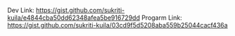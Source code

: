 Dev Link: https://gist.github.com/sukriti-kuila/e4844cba50dd62348afea5be916729dd
Progarm Link: https://gist.github.com/sukriti-kuila/03cd9f5d5208aba559b25044cacf436a
